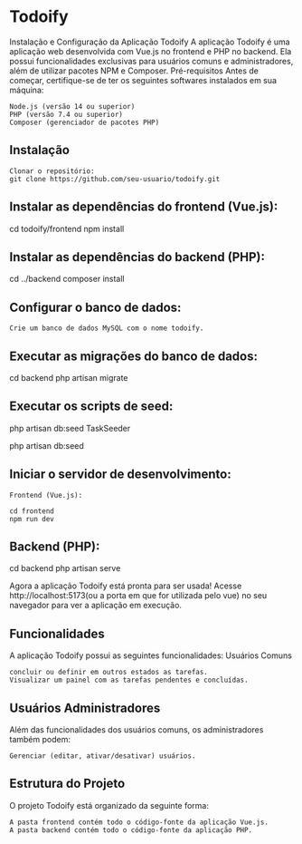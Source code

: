 # Todoify
Instalação e Configuração da Aplicação Todoify
A aplicação Todoify é uma aplicação web desenvolvida com Vue.js no frontend e PHP no backend. Ela possui funcionalidades exclusivas para usuários comuns e administradores, além de utilizar pacotes NPM e Composer.
Pré-requisitos
Antes de começar, certifique-se de ter os seguintes softwares instalados em sua máquina:

    Node.js (versão 14 ou superior)
    PHP (versão 7.4 ou superior)
    Composer (gerenciador de pacotes PHP)

## Instalação

    Clonar o repositório:
    git clone https://github.com/seu-usuario/todoify.git

## Instalar as dependências do frontend (Vue.js):

cd todoify/frontend
npm install

## Instalar as dependências do backend (PHP):

cd ../backend
composer install

## Configurar o banco de dados:

    Crie um banco de dados MySQL com o nome todoify.

## Executar as migrações do banco de dados:

cd backend
php artisan migrate

## Executar os scripts de seed:

php artisan db:seed TaskSeeder

php artisan db:seed

## Iniciar o servidor de desenvolvimento:

    Frontend (Vue.js):

    cd frontend
    npm run dev

## Backend (PHP):

cd backend
php artisan serve

Agora a aplicação Todoify está pronta para ser usada! Acesse http://localhost:5173(ou a porta em que for utilizada pelo vue) no seu navegador para ver a aplicação em execução.
## Funcionalidades
A aplicação Todoify possui as seguintes funcionalidades:
Usuários Comuns

    concluir ou definir em outros estados as tarefas.
    Visualizar um painel com as tarefas pendentes e concluídas.

## Usuários Administradores
Além das funcionalidades dos usuários comuns, os administradores também podem:

    Gerenciar (editar, ativar/desativar) usuários.

## Estrutura do Projeto
O projeto Todoify está organizado da seguinte forma:

    A pasta frontend contém todo o código-fonte da aplicação Vue.js.
    A pasta backend contém todo o código-fonte da aplicação PHP.
